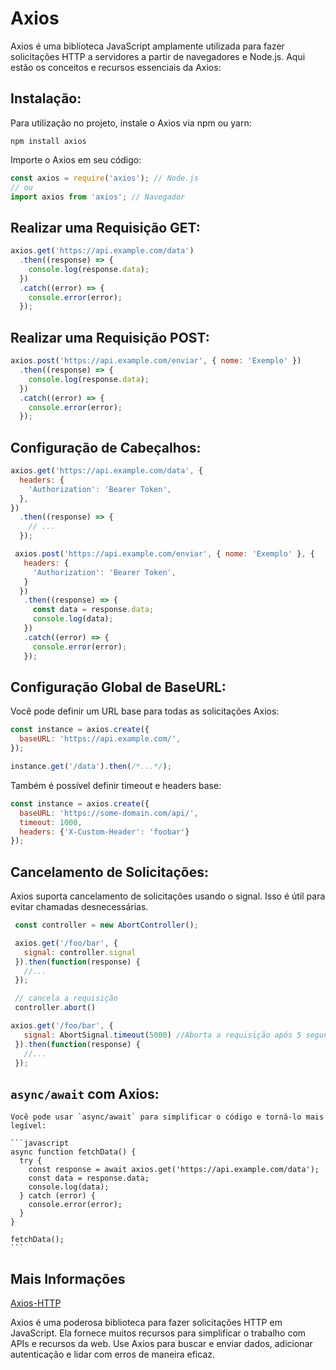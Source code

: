 # **Axios**

Axios é uma biblioteca JavaScript amplamente utilizada para fazer solicitações HTTP a servidores a partir de navegadores e Node.js. Aqui estão os conceitos e recursos essenciais da Axios:

## **Instalação:**

   Para utilização no projeto, instale o Axios via npm ou yarn:

   ```
   npm install axios
   ```

   Importe o Axios em seu código:

   ```javascript
   const axios = require('axios'); // Node.js
   // ou
   import axios from 'axios'; // Navegador
   ```

## **Realizar uma Requisição GET:**

   ```javascript
   axios.get('https://api.example.com/data')
     .then((response) => {
       console.log(response.data);
     })
     .catch((error) => {
       console.error(error);
     });
   ```

## **Realizar uma Requisição POST:**

   ```javascript
   axios.post('https://api.example.com/enviar', { nome: 'Exemplo' })
     .then((response) => {
       console.log(response.data);
     })
     .catch((error) => {
       console.error(error);
     });
   ```

## **Configuração de Cabeçalhos:**

   ```javascript
   axios.get('https://api.example.com/data', {
     headers: {
       'Authorization': 'Bearer Token',
     },
   })
     .then((response) => {
       // ...
     });
   ```

  ```javascript
   axios.post('https://api.example.com/enviar', { nome: 'Exemplo' }, {
     headers: {
       'Authorization': 'Bearer Token',
     }
    })
     .then((response) => {
       const data = response.data;
       console.log(data);
     })
     .catch((error) => {
       console.error(error);
     });
   ```

## **Configuração Global de BaseURL:**

   Você pode definir um URL base para todas as solicitações Axios:

   ```javascript
   const instance = axios.create({
     baseURL: 'https://api.example.com/',
   });

   instance.get('/data').then(/*...*/);
   ```

   Também é possível definir timeout e headers base:

  ```javascript
  const instance = axios.create({
    baseURL: 'https://some-domain.com/api/',
    timeout: 1000,
    headers: {'X-Custom-Header': 'foobar'}
  }); 
  ```

## **Cancelamento de Solicitações:**

   Axios suporta cancelamento de solicitações usando o signal. Isso é útil para evitar chamadas desnecessárias.

   ```javascript
    const controller = new AbortController();

    axios.get('/foo/bar', {
      signal: controller.signal
    }).then(function(response) {
      //...
    });

    // cancela a requisição
    controller.abort()
   ```

   ```javascript
   axios.get('/foo/bar', {
      signal: AbortSignal.timeout(5000) //Aborta a requisição após 5 segundos
    }).then(function(response) {
      //...
    });
   ```

## **`async/await` com Axios:**

    Você pode usar `async/await` para simplificar o código e torná-lo mais legível:

    ```javascript
    async function fetchData() {
      try {
        const response = await axios.get('https://api.example.com/data');
        const data = response.data;
        console.log(data);
      } catch (error) {
        console.error(error);
      }
    }

    fetchData();
    ```

## Mais Informações

[Axios-HTTP](https://axios-http.com/)

Axios é uma poderosa biblioteca para fazer solicitações HTTP em JavaScript. Ela fornece muitos recursos para simplificar o trabalho com APIs e recursos da web. Use Axios para buscar e enviar dados, adicionar autenticação e lidar com erros de maneira eficaz.